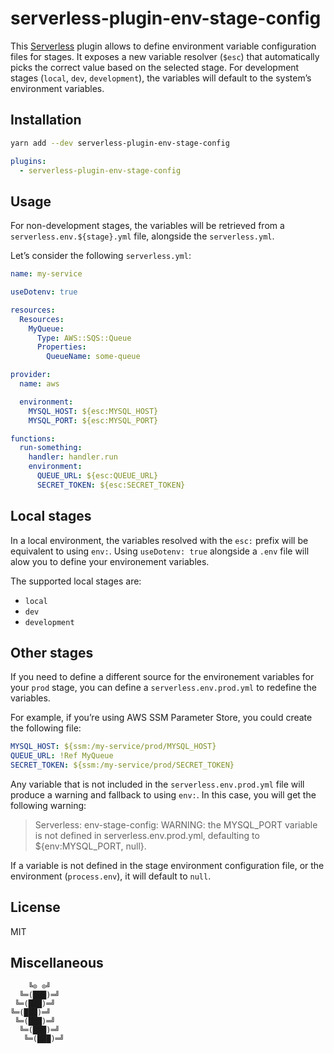 # serverless-plugin-env-stage-config

This [Serverless](http://www.serverless.com/) plugin allows to define environment variable configuration files for stages.
It exposes a new variable resolver (`$esc`) that automatically picks the correct value based on the selected stage.
For development stages (`local`, `dev`, `development`), the variables will default to the system’s environment variables.

## Installation

```sh
yarn add --dev serverless-plugin-env-stage-config
```

```yaml
plugins:
  - serverless-plugin-env-stage-config
```

## Usage

For non-development stages, the variables will be retrieved from a `serverless.env.${stage}.yml` file, alongside the `serverless.yml`.

Let’s consider the following `serverless.yml`:

```yaml
name: my-service

useDotenv: true

resources:
  Resources:
    MyQueue:
      Type: AWS::SQS::Queue
      Properties:
        QueueName: some-queue

provider:
  name: aws

  environment:
    MYSQL_HOST: ${esc:MYSQL_HOST}
    MYSQL_PORT: ${esc:MYSQL_PORT}

functions:
  run-something:
    handler: handler.run
    environment:
      QUEUE_URL: ${esc:QUEUE_URL}
      SECRET_TOKEN: ${esc:SECRET_TOKEN}
```

## Local stages

In a local environment, the variables resolved with the `esc:` prefix will be equivalent to using `env:`. Using `useDotenv: true` alongside a `.env` file will alow you to define your environement variables.

The supported local stages are:
- `local`
- `dev`
- `development`

## Other stages

If you need to define a different source for the environement variables for your `prod` stage, you can define a `serverless.env.prod.yml` to redefine the variables.

For example, if you’re using AWS SSM Parameter Store, you could create the following file:

```yaml
MYSQL_HOST: ${ssm:/my-service/prod/MYSQL_HOST}
QUEUE_URL: !Ref MyQueue
SECRET_TOKEN: ${ssm:/my-service/prod/SECRET_TOKEN}
```

Any variable that is not included in the `serverless.env.prod.yml` file will produce a warning and fallback to using `env:`.
In this case, you will get the following warning:

> Serverless: env-stage-config: WARNING: the MYSQL_PORT variable is not defined in serverless.env.prod.yml, defaulting to ${env:MYSQL_PORT, null}.

If a variable is not defined in the stage environment configuration file, or the environment (`process.env`), it will default to `null`.

## License

MIT

## Miscellaneous

```
    ╚⊙ ⊙╝
  ╚═(███)═╝
 ╚═(███)═╝
╚═(███)═╝
 ╚═(███)═╝
  ╚═(███)═╝
   ╚═(███)═╝
```
